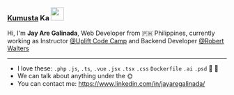 ### [Kumusta](https://www.google.com/search?q=kumusta+meaning) Ka <img src="https://c.tenor.com/Wx9IEmZZXSoAAAAi/hi.gif" width="30" />

Hi, I'm **Jay Are Galinada**, Web Developer from 🇵🇭 Philippines, currently working as Instructor [@Uplift Code Camp](https://www.upliftcodecamp.com) and Backend Developer [@Robert Walters](https://www.robertwalters.com.ph)

---

- I love these: `.php` `.js`, `.ts`, `.vue` `.jsx` `.tsx` `.css` `Dockerfile` `.ai` `.psd` 🍫 🐶
- We can talk about anything under the 🌞
- You can contact me: https://www.linkedin.com/in/jayaregalinada/

